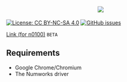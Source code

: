 <h1 align="center"><img src="https://github.com/Omega-Numworks/Omega-Design/blob/master/Omega-Installer.png" /></h1>

[![License: CC BY-NC-SA 4.0](https://img.shields.io/badge/License-CC%20BY--NC--SA%204.0-lightgrey.svg?logo=creative%20commons&style=for-the-badge)](https://creativecommons.org/licenses/by-nc-sa/4.0/)
[![GitHub issues](https://img.shields.io/github/issues/Omega-Numworks/Online-Installer.svg?logo=git&style=for-the-badge)](https://github.com/Omega-Numworks/Online-Installer/issues)

[Link (for n0100)](https://omega-numworks.github.io/Online-Installer/n0100) `BETA`

## Requirements

* Google Chrome/Chromium
* The Numworks driver

<!--## Credits-->
